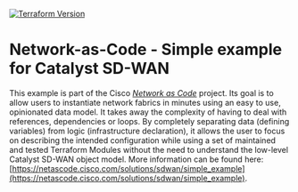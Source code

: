 [![Terraform Version](https://img.shields.io/badge/terraform-%5E1.8-blue)](https://www.terraform.io)

# Network-as-Code - Simple example for Catalyst SD-WAN

This example is part of the Cisco [*Network as Code*](https://netascode.cisco.com) project. Its goal is to allow users to instantiate network fabrics in minutes using an easy to use, opinionated data model. It takes away the complexity of having to deal with references, dependencies or loops. By completely separating data (defining variables) from logic (infrastructure declaration), it allows the user to focus on describing the intended configuration while using a set of maintained and tested Terraform Modules without the need to understand the low-level Catalyst SD-WAN object model. More information can be found here: [https://netascode.cisco.com/solutions/sdwan/simple_example](https://netascode.cisco.com/solutions/sdwan/simple_example).
